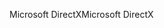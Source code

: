 <span data-ttu-id="c5ff5-101">Microsoft DirectX</span><span class="sxs-lookup"><span data-stu-id="c5ff5-101">Microsoft DirectX</span></span>